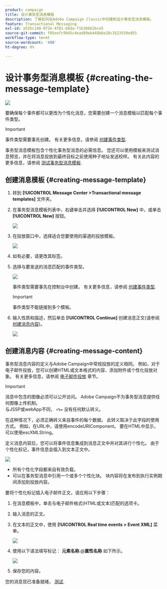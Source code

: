 ```yaml
---
product: campaign
title: 设计事务型消息模板
description: 了解如何在Adobe Campaign Classic中创建和设计事务型消息模板。
feature: Transactional Messaging
exl-id: a52bc140-072e-4f81-b6da-f1b38662bce5
source-git-commit: f05eefc9945c4ead89eb448b6e28c3523559e055
workflow-type: tm+mt
source-wordcount: '498'
ht-degree: 0%

---
```


# 设计事务型消息模板 {#creating-the-message-template}

![](../../assets/v7-only.svg)

要确保每个事件都可以更改为个性化消息，您需要创建一个消息模板以匹配每个事件类型。

>[!IMPORTANT]
>
>事件类型需要事先创建。 有关更多信息，请参阅 [创建事件类型](../../message-center/using/creating-event-types.md).

事务型消息模板包含个性化事务型消息的必需信息。 您还可以使用模板来测试消息预览，并在将消息投放到最终目标之前使用种子地址发送校样。 有关此内容的更多信息，请参阅 [测试事务型消息模板](../../message-center/using/testing-message-templates.md).

## 创建消息模板 {#creating-message-template}

1. 转到 **[!UICONTROL Message Center >Transactional message templates]** 文件夹。

1. 在事务型消息模板列表中，右键单击并选择 **[!UICONTROL New]** 中，或单击 **[!UICONTROL New]** 按钮。

   ![](assets/messagecenter_create_model_001.png)

1. 在投放窗口中，选择适合您要使用的渠道的投放模板。

   ![](assets/messagecenter_create_model_002.png)

1. 如有必要，请更改其标签。

1. 选择与要发送的消息匹配的事件类型。

   ![](assets/messagecenter_create_model_003.png)

   事件类型需要事先在控制台中创建。 有关更多信息，请参阅 [创建事件类型](../../message-center/using/creating-event-types.md).

   >[!IMPORTANT]
   >
   >事件类型不能链接到多个模板。

1. 输入性质和描述，然后单击 **[!UICONTROL Continue]** 创建消息正文(请参阅 [创建消息内容](#creating-message-content))。

   ![](assets/messagecenter_create_model_004.png)

## 创建消息内容 {#creating-message-content}

事务型消息内容的定义与Adobe Campaign中常规投放的定义相同。 例如，对于电子邮件投放，您可以创建HTML或文本格式的内容、添加附件或个性化投放对象。 有关更多信息，请参阅 [电子邮件投放](../../delivery/using/about-email-channel.md) 章节。

>[!IMPORTANT]
>
>消息中包含的图像必须可以公开访问。 Adobe Campaign不为事务型消息提供任何图像上传机制。\
>与JSSP或webApp不同， `<%=` 没有任何默认转义。
>
>在这种情况下，必须正确转义来自事件的每个数据。 此转义取决于此字段的使用方式。 例如，在URL中，请使用encodeURIComponent。 要在HTML中显示，可以使用escXMLString。

定义消息内容后，您可以将事件信息集成到消息正文中并对其进行个性化。 由于个性化标记，事件信息会插入到文本正文中。

![](assets/messagecenter_create_content_001.png)

* 所有个性化字段都来自有效负载。
* 可以在事务型消息中引用一个或多个个性化块。 块内容将在发布到执行实例期间添加到投放内容。

要将个性化标记插入电子邮件正文，请应用以下步骤：

1. 在消息模板中，单击与电子邮件格式(HTML或文本)匹配的选项卡。

1. 输入消息的正文。

1. 在文本的正文中，使用 **[!UICONTROL Real time events > Event XML]** 菜单。

   ![](assets/messagecenter_create_custo_002.png)

1. 使用以下语法填写标记： **元素名称**.@**属性名称** 如下所示。

   ![](assets/messagecenter_create_custo_003.png)

1. 保存您的内容。

您的消息现已准备就绪， [测试](../../message-center/using/testing-message-templates.md).
